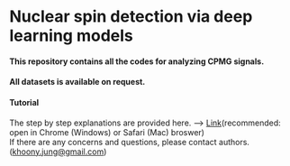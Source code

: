 # Nuclear spin detection via deep learning models

#### This repository contains all the codes for analyzing CPMG signals.
#### All datasets is available on request.

#### Tutorial
The step by step explanations are provided here. --> [Link](https://colab.research.google.com/drive/15GKtvSyxBE7sBwpjYbXpOwSPL_2vhypF)(recommended: open in Chrome (Windows) or Safari (Mac) broswer)</br>
If there are any concerns and questions, please contact authors. (khoony.jung@gmail.com)
